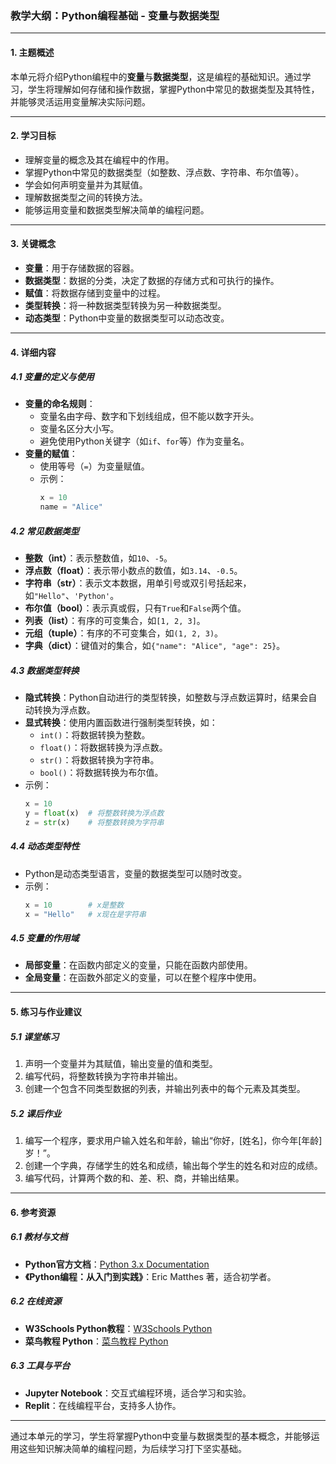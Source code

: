 ### 教学大纲：Python编程基础 - 变量与数据类型

---

#### 1. 主题概述  
本单元将介绍Python编程中的**变量**与**数据类型**，这是编程的基础知识。通过学习，学生将理解如何存储和操作数据，掌握Python中常见的数据类型及其特性，并能够灵活运用变量解决实际问题。

---

#### 2. 学习目标  
- 理解变量的概念及其在编程中的作用。  
- 掌握Python中常见的数据类型（如整数、浮点数、字符串、布尔值等）。  
- 学会如何声明变量并为其赋值。  
- 理解数据类型之间的转换方法。  
- 能够运用变量和数据类型解决简单的编程问题。  

---

#### 3. 关键概念  
- **变量**：用于存储数据的容器。  
- **数据类型**：数据的分类，决定了数据的存储方式和可执行的操作。  
- **赋值**：将数据存储到变量中的过程。  
- **类型转换**：将一种数据类型转换为另一种数据类型。  
- **动态类型**：Python中变量的数据类型可以动态改变。  

---

#### 4. 详细内容  

##### 4.1 变量的定义与使用  
- **变量的命名规则**：  
  - 变量名由字母、数字和下划线组成，但不能以数字开头。  
  - 变量名区分大小写。  
  - 避免使用Python关键字（如`if`、`for`等）作为变量名。  
- **变量的赋值**：  
  - 使用等号（`=`）为变量赋值。  
  - 示例：  
    ```python
    x = 10  
    name = "Alice"  
    ```  

##### 4.2 常见数据类型  
- **整数（int）**：表示整数值，如`10`、`-5`。  
- **浮点数（float）**：表示带小数点的数值，如`3.14`、`-0.5`。  
- **字符串（str）**：表示文本数据，用单引号或双引号括起来，如`"Hello"`、`'Python'`。  
- **布尔值（bool）**：表示真或假，只有`True`和`False`两个值。  
- **列表（list）**：有序的可变集合，如`[1, 2, 3]`。  
- **元组（tuple）**：有序的不可变集合，如`(1, 2, 3)`。  
- **字典（dict）**：键值对的集合，如`{"name": "Alice", "age": 25}`。  

##### 4.3 数据类型转换  
- **隐式转换**：Python自动进行的类型转换，如整数与浮点数运算时，结果会自动转换为浮点数。  
- **显式转换**：使用内置函数进行强制类型转换，如：  
  - `int()`：将数据转换为整数。  
  - `float()`：将数据转换为浮点数。  
  - `str()`：将数据转换为字符串。  
  - `bool()`：将数据转换为布尔值。  
- 示例：  
  ```python
  x = 10  
  y = float(x)  # 将整数转换为浮点数  
  z = str(x)    # 将整数转换为字符串  
  ```  

##### 4.4 动态类型特性  
- Python是动态类型语言，变量的数据类型可以随时改变。  
- 示例：  
  ```python
  x = 10        # x是整数  
  x = "Hello"   # x现在是字符串  
  ```  

##### 4.5 变量的作用域  
- **局部变量**：在函数内部定义的变量，只能在函数内部使用。  
- **全局变量**：在函数外部定义的变量，可以在整个程序中使用。  

---

#### 5. 练习与作业建议  

##### 5.1 课堂练习  
1. 声明一个变量并为其赋值，输出变量的值和类型。  
2. 编写代码，将整数转换为字符串并输出。  
3. 创建一个包含不同类型数据的列表，并输出列表中的每个元素及其类型。  

##### 5.2 课后作业  
1. 编写一个程序，要求用户输入姓名和年龄，输出“你好，[姓名]，你今年[年龄]岁！”。  
2. 创建一个字典，存储学生的姓名和成绩，输出每个学生的姓名和对应的成绩。  
3. 编写代码，计算两个数的和、差、积、商，并输出结果。  

---

#### 6. 参考资源  

##### 6.1 教材与文档  
- **Python官方文档**：[Python 3.x Documentation](https://docs.python.org/3/)  
- **《Python编程：从入门到实践》**：Eric Matthes 著，适合初学者。  

##### 6.2 在线资源  
- **W3Schools Python教程**：[W3Schools Python](https://www.w3schools.com/python/)  
- **菜鸟教程 Python**：[菜鸟教程 Python](https://www.runoob.com/python/python-tutorial.html)  

##### 6.3 工具与平台  
- **Jupyter Notebook**：交互式编程环境，适合学习和实验。  
- **Replit**：在线编程平台，支持多人协作。  

---

通过本单元的学习，学生将掌握Python中变量与数据类型的基本概念，并能够运用这些知识解决简单的编程问题，为后续学习打下坚实基础。